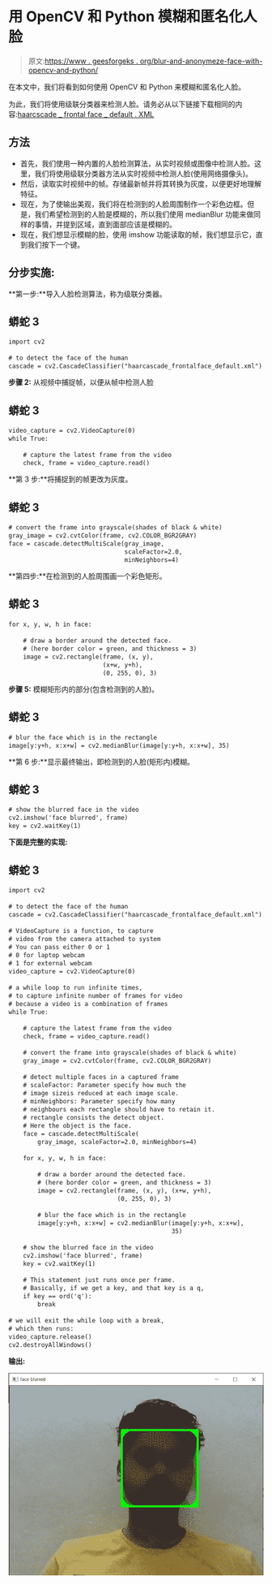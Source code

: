 # 用 OpenCV 和 Python 模糊和匿名化人脸

> 原文:[https://www . geesforgeks . org/blur-and-anonymeze-face-with-opencv-and-python/](https://www.geeksforgeeks.org/blur-and-anonymize-faces-with-opencv-and-python/)

在本文中，我们将看到如何使用 OpenCV 和 Python 来模糊和匿名化人脸。

为此，我们将使用级联分类器来检测人脸。请务必从以下链接下载相同的内容:[haarcscade _ frontal face _ default . XML](https://drive.google.com/file/d/1PPO2MCttsmSqyB-vKh5C7SumwFKuhgyj/view?usp=sharing)

## 方法

*   首先，我们使用一种内置的人脸检测算法，从实时视频或图像中检测人脸。这里，我们将使用级联分类器方法从实时视频中检测人脸(使用网络摄像头)。
*   然后，读取实时视频中的帧。存储最新帧并将其转换为灰度，以便更好地理解特征。
*   现在，为了使输出美观，我们将在检测到的人脸周围制作一个彩色边框。但是，我们希望检测到的人脸是模糊的，所以我们使用 medianBlur 功能来做同样的事情，并提到区域，直到面部应该是模糊的。
*   现在，我们想显示模糊的脸，使用 imshow 功能读取的帧，我们想显示它，直到我们按下一个键。

## **分步实施:**

**第一步:**导入人脸检测算法，称为级联分类器。

## 蟒蛇 3

```
import cv2

# to detect the face of the human
cascade = cv2.CascadeClassifier("haarcascade_frontalface_default.xml")
```

**步骤 2:** 从视频中捕捉帧，以便从帧中检测人脸

## 蟒蛇 3

```
video_capture = cv2.VideoCapture(0)
while True:

    # capture the latest frame from the video
    check, frame = video_capture.read()
```

**第 3 步:**将捕捉到的帧更改为灰度。

## 蟒蛇 3

```
# convert the frame into grayscale(shades of black & white)
gray_image = cv2.cvtColor(frame, cv2.COLOR_BGR2GRAY)
face = cascade.detectMultiScale(gray_image,
                                scaleFactor=2.0,
                                minNeighbors=4)
```

**第四步:**在检测到的人脸周围画一个彩色矩形。

## 蟒蛇 3

```
for x, y, w, h in face:

    # draw a border around the detected face.
    # (here border color = green, and thickness = 3)
    image = cv2.rectangle(frame, (x, y),
                          (x+w, y+h), 
                          (0, 255, 0), 3)
```

**步骤 5:** 模糊矩形内的部分(包含检测到的人脸)。

## 蟒蛇 3

```
# blur the face which is in the rectangle
image[y:y+h, x:x+w] = cv2.medianBlur(image[y:y+h, x:x+w], 35)
```

**第 6 步:**显示最终输出，即检测到的人脸(矩形内)模糊。

## 蟒蛇 3

```
# show the blurred face in the video
cv2.imshow('face blurred', frame)
key = cv2.waitKey(1)
```

**下面是完整的实现:**

## 蟒蛇 3

```
import cv2

# to detect the face of the human
cascade = cv2.CascadeClassifier("haarcascade_frontalface_default.xml")

# VideoCapture is a function, to capture
# video from the camera attached to system
# You can pass either 0 or 1
# 0 for laptop webcam
# 1 for external webcam
video_capture = cv2.VideoCapture(0)

# a while loop to run infinite times,
# to capture infinite number of frames for video
# because a video is a combination of frames
while True:

    # capture the latest frame from the video
    check, frame = video_capture.read()

    # convert the frame into grayscale(shades of black & white)
    gray_image = cv2.cvtColor(frame, cv2.COLOR_BGR2GRAY)

    # detect multiple faces in a captured frame
    # scaleFactor: Parameter specify how much the
    # image sizeis reduced at each image scale.
    # minNeighbors: Parameter specify how many
    # neighbours each rectangle should have to retain it.
    # rectangle consists the detect object.
    # Here the object is the face.
    face = cascade.detectMultiScale(
        gray_image, scaleFactor=2.0, minNeighbors=4)

    for x, y, w, h in face:

        # draw a border around the detected face. 
        # (here border color = green, and thickness = 3)
        image = cv2.rectangle(frame, (x, y), (x+w, y+h), 
                              (0, 255, 0), 3)

        # blur the face which is in the rectangle
        image[y:y+h, x:x+w] = cv2.medianBlur(image[y:y+h, x:x+w],
                                             35)

    # show the blurred face in the video
    cv2.imshow('face blurred', frame)
    key = cv2.waitKey(1)

    # This statement just runs once per frame.
    # Basically, if we get a key, and that key is a q,
    if key == ord('q'):
        break

# we will exit the while loop with a break,
# which then runs:
video_capture.release()
cv2.destroyAllWindows()
```

**输出:**

![](img/96569f54a9557aff3aa3766aea235582.png)